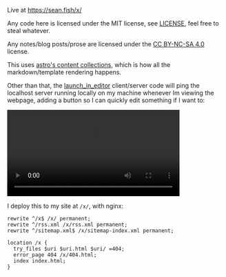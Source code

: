 Live at <https://sean.fish/x/>

Any code here is licensed under the MIT license, see [LICENSE](./LICENSE), feel free to steal whatever.

Any notes/blog posts/prose are licensed under the [CC BY-NC-SA 4.0](https://creativecommons.org/licenses/by-nc-sa/4.0/) license.

This uses [astro's content collections](https://docs.astro.build/en/tutorials/add-content-collections/), which is how all the markdown/template rendering happens.

Other than that, the [launch_in_editor](./scripts/launch_in_editor.go) client/server code will ping the localhost server running locally on my machine whenever Im viewing the webpage, adding a button so I can quickly edit something if I want to:

<video src="https://github.com/seanbreckenridge/exobrain/assets/7804791/7ab04b7e-8471-48b2-97ca-4779dd0d6e33" width=400></video>

I deploy this to my site at `/x/`, with nginx:

```
rewrite ^/x$ /x/ permanent;
rewrite ^/rss.xml /x/rss.xml permanent;
rewrite ^/sitemap.xml$ /x/sitemap-index.xml permanent;

location /x {
  try_files $uri $uri.html $uri/ =404;
  error_page 404 /x/404.html;
  index index.html;
}
```

